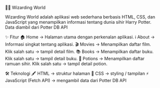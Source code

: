 🧙‍♂️ Wizarding World

Wizarding World adalah aplikasi web sederhana berbasis HTML, CSS, dan JavaScript yang menampilkan informasi tentang dunia sihir Harry Potter.
Data diambil dari Potter DB API


✨ Fitur
🏠 Home → Halaman utama dengan perkenalan aplikasi.
ℹ️ About → Informasi singkat tentang aplikasi.
🎬 Movies → Menampilkan daftar film. Klik salah satu → tampil detail film.
📚 Books → Menampilkan daftar buku. Klik salah satu → tampil detail buku.
🧪 Potions → Menampilkan daftar ramuan sihir. Klik salah satu → tampil detail potion.

🛠️ Teknologi
🖋 HTML → struktur halaman
🎨 CSS → styling / tampilan
⚡ JavaScript (Fetch API) → mengambil data dari Potter DB API
